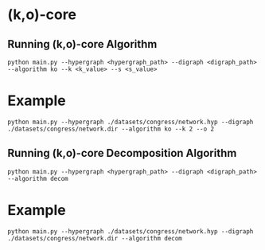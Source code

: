 # (k,o)-core

## Running (k,o)-core Algorithm
```
python main.py --hypergraph <hypergraph_path> --digraph <digraph_path> --algorithm ko --k <k_value> --s <s_value>
```
# Example
```
python main.py --hypergraph ./datasets/congress/network.hyp --digraph ./datasets/congress/network.dir --algorithm ko --k 2 --o 2
```

## Running (k,o)-core Decomposition Algorithm
```
python main.py --hypergraph <hypergraph_path> --digraph <digraph_path> --algorithm decom
```
# Example
```
python main.py --hypergraph ./datasets/congress/network.hyp --digraph ./datasets/congress/network.dir --algorithm decom
```
